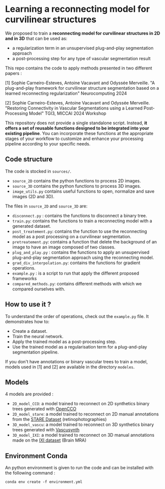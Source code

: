 # Learning a reconnecting model for curvilinear structures 

We proposed to train a **reconnecting model for curvilinear structures in 2D and in 3D** that can be used as: 
- a regularization term in an  unsupervised plug-and-play segmentation approach
- a post-processing step for any type of vascular segmentation result

This repo contains the code to apply methods presented in two different papers : 

[1] Sophie Carneiro-Esteves, Antoine Vacavant and Odyssée Merveille. "A plug-and-play framework for curvilinear structure segmentation based on a learned reconnecting regularization" Neurocomputing 2024

[2] Sophie Carneiro-Esteves, Antoine Vacavant and Odyssée Merveille. "Restoring Connectivity in Vascular Segmentations using a Learned Post-Processing Model" TGI3, MICCAI 2024 Workshop

This repository does not provide a single standalone script. Instead, **it offers a set of reusable functions designed to be integrated into your existing pipeline**. You can incorporate these functions at the appropriate stages of your workflow to customize and enhance your processing pipeline according to your specific needs.

## Code structure
The code is stocked in ```sources/```. 
- ```source_2D``` contains the python functions to process 2D images.
- ```source_3D``` contains the python functions to process 3D images.
- ```image_utils.py``` contains useful functions to open, normalize and save images (2D and 3D).

The files in ```source_2D``` and ```source_3D``` are:
- ```disconnect.py``` : contains the functions to disconnect a binary tree.
- ```train.py```: contains the functions to train a reconnecting model with a generated dataset.
- ```post_treatement.py```: contains the function to use the reconnecting model as a post processing on a curvilinear segmentation.
- ```pretreatement.py```: contains a function that delete the background of an image to have an image composed of two classes.
- ```plug_and_play.py``` :  contains the functions to apply an unsupervised plug-and-play segmentation approach using the reconnecting model.
- ```grad_div_interpolation.py```: contains the functions for gradient operations.
- ```example.py``` : is a script to run that apply the different proposed frameworks
- ```compared_methods.py```: contains different methods with which we compared ourselves with. 


## How to use it ?

To understand the order of operations, check out the ```example.py``` file. It demonstrates how to:

- Create a dataset.
- Train the neural network.
- Apply the trained model as a post-processing step.
- Use the trained model as a regularisation term for a plug-and-play segmentation pipeline.


If you don't have annotations or binary vascular trees to train a model, models used in [1] and [2] are available in the directory ```modeles```.

## Models 

4 models are provided : 

- ```2D_model_CCO```: a model trained to reconnect on 2D synthetics binary trees generated with [OpenCCO](https://github.com/OpenCCO-team/OpenCCO)
- ```2D_model_stare```: a model trained to reconnect on 2D manual annotations from the [STARE Dataset](https://cecas.clemson.edu/~ahoover/stare/) (retinophotographies)
- ```3D_model_vascu```: a model trained to reconnect on 3D synthetics binary trees generated with [Vascusynth](https://vascusynth.cs.sfu.ca/Welcome.html)
- ```3D_model_IXI```: a model trained to reconnect on 3D manual annotations made on the [IXI dataset](http://brain-development.org/ixi-dataset/) (Brain MRA) 
## Environment Conda

An python environment is given to run the code and can be installed with the following command : 

```conda env create -f environment.yml```





 
